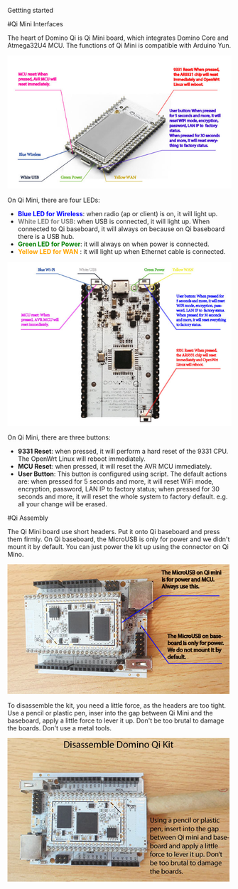 Gettting started

#Qi Mini Interfaces

The heart of Domino Qi is Qi Mini board, which integrates Domino Core and Atmega32U4 MCU. The functions of Qi Mini is compatible with Arduino Yun.

![Qi Mini Top](src/qi_mini_top.jpg)

On Qi Mini, there are four LEDs:

- <font color=blue>**Blue LED for Wireless**</font>: when radio (ap or client) is on, it will light up.
- <font color=gray> **White LED for USB**</font>: when USB is connected, it will light up. When connected to Qi baseboard, it will always on because on Qi baseboard there is a USB hub.
- <font color=green>**Green LED for Power**</font>: it will always on when power is connected.
- <font color=orange>**Yellow LED for WAN** </font>: it will light up when Ethernet cable is connected.

![Qi Mini Top](src/qi_mini_back.jpg)

On Qi Mini, there are three buttons:

- **9331 Reset**: when pressed, it will perform a hard reset of the 9331 CPU. The OpenWrt Linux will reboot immediately.
- **MCU Reset**: when pressed, it will reset the AVR MCU immediately.
- **User Button**: This button is configured using script. The default actions are: when pressed for 5 seconds and more, it will reset WiFi mode, encryption, password, LAN IP to factory status; when pressed for 30 seconds and more, it will reset the whole system to factory default. e.g. all your change will be erased.

#Qi Assembly

The Qi Mini board use short headers. Put it onto Qi baseboard and press them firmly. On Qi baseboard, the MicroUSB is only for power and we didn't mount it by default. You can just power the kit up using the connector on Qi Mino.

![Qi assembly ](src/qi-assembly.jpg)

To disassemble the kit, you need a little force, as the headers are too tight. Use a pencil or plastic pen, inser into the gap between Qi Mini and the baseboard, apply a little force to lever it up. Don't be too brutal to damage the boards. Don't use a metal tools. 

![Qi assembly ](src/qi-disassembly.jpg)